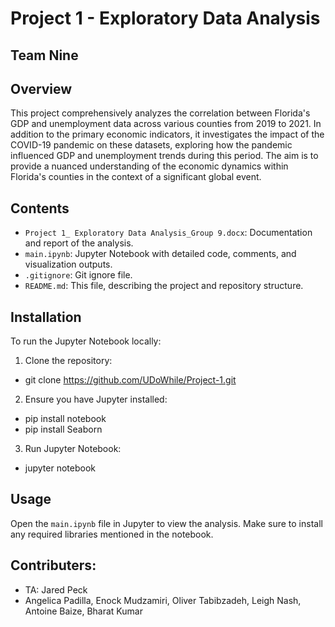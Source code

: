 # Project 1 - Exploratory Data Analysis
## Team Nine
## Overview
This project comprehensively analyzes the correlation between Florida's GDP and unemployment data across various counties from 2019 to 2021. In addition to the primary economic indicators, it investigates the impact of the COVID-19 pandemic on these datasets, exploring how the pandemic influenced GDP and unemployment trends during this period. The aim is to provide a nuanced understanding of the economic dynamics within Florida's counties in the context of a significant global event.
## Contents
- `Project 1_ Exploratory Data Analysis_Group 9.docx`: Documentation and report of the analysis.
- `main.ipynb`: Jupyter Notebook with detailed code, comments, and visualization outputs.
- `.gitignore`: Git ignore file.
- `README.md`: This file, describing the project and repository structure.

## Installation
To run the Jupyter Notebook locally:

1. Clone the repository:
* git clone https://github.com/UDoWhile/Project-1.git

2. Ensure you have Jupyter installed:
* pip install notebook
* pip install Seaborn

3. Run Jupyter Notebook:
* jupyter notebook 

## Usage
Open the `main.ipynb` file in Jupyter to view the analysis. Make sure to install any required libraries mentioned in the notebook.

## Contributers:
* TA: Jared Peck
* Angelica Padilla, Enock Mudzamiri, Oliver Tabibzadeh, Leigh Nash, Antoine Baize, Bharat Kumar
